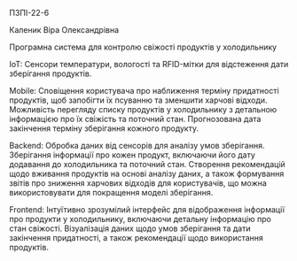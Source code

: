 ПЗПІ-22-6

Каленик Віра Олександрівна

Програмна система для контролю свіжості продуктів у холодильнику

IoT:
Сенсори температури, вологості та RFID-мітки для відстеження дати зберігання продуктів.

Mobile:
Сповіщення користувача про наближення терміну придатності продуктів, щоб запобігти їх псуванню та зменшити харчові відходи. Можливість перегляду списку продуктів у холодильнику з детальною інформацією про їх свіжість та поточний стан. Прогнозована дата закінчення терміну зберігання кожного продукту.

Backend:
Обробка даних від сенсорів для аналізу умов зберігання. Зберігання інформації про кожен продукт, включаючи його дату додавання до холодильника та поточний стан. Створення рекомендацій щодо вживання продуктів на основі аналізу даних, а також формування звітів про зниження харчових відходів для користувачів, що можна використовувати для покращення моделі зберігання.

Frontend:
Інтуїтивно зрозумілий інтерфейс для відображення інформації про продукти у холодильнику, включаючи детальну інформацію про стан свіжості. Візуалізація даних щодо умов зберігання та дати закінчення придатності, а також рекомендації щодо використання продуктів.
